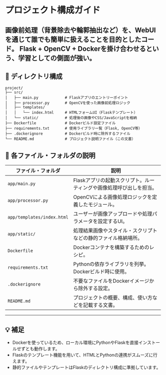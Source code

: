 # プロジェクト構成ガイド

画像前処理（背景除去や輪郭抽出など）を、WebUIを通じて誰でも簡単に扱えることを目的としたコード。
Flask + OpenCV + Dockerを掛け合わせるという、学習としての側面が強い。
---

## 📁 ディレクトリ構成
```
project/
├── src/
│   ├── main.py            # Flaskアプリのエントリーポイント
│   ├── processor.py       # OpenCVを使った画像前処理ロジック
│   ├── templates/
│   │   └── index.html     # HTMLフォームUI（Flaskテンプレート）
│   └── static/            # 処理後の画像やCSS/JavaScriptを格納
├── Dockerfile             # Dockerビルド設定ファイル
├── requirements.txt       # 使用ライブラリ一覧（Flask, OpenCV等）
├── .dockerignore          # Dockerビルド時に除外するファイル
└── README.md              # プロジェクト説明ファイル（この文書）
```

## 🔧 各ファイル・フォルダの説明

| ファイル・フォルダ         | 説明                                                                 |
|----------------------------|----------------------------------------------------------------------|
| `app/main.py`              | Flaskアプリの起動スクリプト。ルーティングや画像処理呼び出しを担当。 |
| `app/processor.py`         | OpenCVによる画像処理ロジックを定義したモジュール。                 |
| `app/templates/index.html` | ユーザーが画像アップロードや処理パラメータを設定するUI。           |
| `app/static/`              | 処理結果画像やスタイル・スクリプトなどの静的ファイル格納場所。      |
| `Dockerfile`               | Dockerコンテナを構築するためのレシピ。                             |
| `requirements.txt`         | Pythonの依存ライブラリを列挙。Dockerビルド時に使用。                |
| `.dockerignore`            | 不要なファイルをDockerイメージから除外する設定。                   |
| `README.md`                | プロジェクトの概要、構成、使い方などを記載する文書。                 |

---

## 💡 補足

- Dockerを使っているため、ローカル環境にPythonやFlaskを直接インストールせずとも動作します。
- Flaskのテンプレート機能を用いて、HTMLとPythonの連携がスムーズに行えます。
- 静的ファイルやテンプレートはFlaskのディレクトリ構成に準拠しています。
